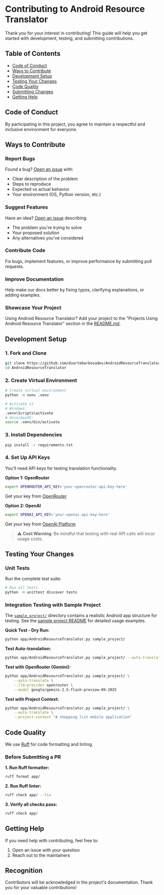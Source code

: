 # Contributing to Android Resource Translator

Thank you for your interest in contributing! This guide will help you get started with development, testing, and submitting contributions.

## Table of Contents

- [Code of Conduct](#code-of-conduct)
- [Ways to Contribute](#ways-to-contribute)
- [Development Setup](#development-setup)
- [Testing Your Changes](#testing-your-changes)
- [Code Quality](#code-quality)
- [Submitting Changes](#submitting-changes)
- [Getting Help](#getting-help)

## Code of Conduct

By participating in this project, you agree to maintain a respectful and inclusive environment for everyone.

## Ways to Contribute

### Report Bugs
Found a bug? [Open an issue](https://github.com/duartebarbosadev/AndroidResourceTranslator/issues/new) with:
- Clear description of the problem
- Steps to reproduce
- Expected vs actual behavior
- Your environment (OS, Python version, etc.)

### Suggest Features
Have an idea? [Open an issue](https://github.com/duartebarbosadev/AndroidResourceTranslator/issues/new) describing:
- The problem you're trying to solve
- Your proposed solution
- Any alternatives you've considered

### Contribute Code
Fix bugs, implement features, or improve performance by submitting pull requests.

### Improve Documentation
Help make our docs better by fixing typos, clarifying explanations, or adding examples.

### Showcase Your Project
Using Android Resource Translator? Add your project to the "Projects Using Android Resource Translator" section in the [README.md](../README.md).

## Development Setup

### 1. Fork and Clone

```bash
git clone https://github.com/duartebarbosadev/AndroidResourceTranslator.git
cd AndroidResourceTranslator
```

### 2. Create Virtual Environment

```bash
# Create virtual environment
python -m venv .venv

# Activate it
# Windows:
.venv\Scripts\activate
# Unix/macOS:
source .venv/bin/activate
```

### 3. Install Dependencies

```bash
pip install -r requirements.txt
```

### 4. Set Up API Keys

You'll need API keys for testing translation functionality.

**Option 1: OpenRouter**
```bash
export OPENROUTER_API_KEY='your-openrouter-api-key-here'
```
Get your key from [OpenRouter](https://openrouter.ai/keys)

**Option 2: OpenAI**
```bash
export OPENAI_API_KEY='your-openai-api-key-here'
```
Get your key from [OpenAI Platform](https://platform.openai.com/)

> ⚠️ **Cost Warning**: Be mindful that testing with real API calls will incur usage costs.

## Testing Your Changes

### Unit Tests

Run the complete test suite:

```bash
# Run all tests
python -m unittest discover tests
```

### Integration Testing with Sample Project

The [`sample_project/`](../sample_project/) directory contains a realistic Android app structure for testing. See the [sample project README](../sample_project/README.md) for detailed usage examples.

**Quick Test - Dry Run:**
```bash
python app/AndroidResourceTranslator.py sample_project/
```

**Test Auto-translation:**
```bash
python app/AndroidResourceTranslator.py sample_project/ --auto-translate
```

**Test with OpenRouter (Gemini):**
```bash
python app/AndroidResourceTranslator.py sample_project/ \
    --auto-translate \
    --llm-provider openrouter \
    --model google/gemini-2.5-flash-preview-09-2025
```

**Test with Project Context:**
```bash
python app/AndroidResourceTranslator.py sample_project/ \
    --auto-translate \
    --project-context "A shopping list mobile application"
```

## Code Quality

We use [Ruff](https://docs.astral.sh/ruff/) for code formatting and linting.

### Before Submitting a PR

**1. Run Ruff formatter:**
```bash
ruff format app/
```

**2. Run Ruff linter:**
```bash
ruff check app/ --fix
```

**3. Verify all checks pass:**
```bash
ruff check app/
```

## Getting Help

If you need help with contributing, feel free to:

1. Open an issue with your question
2. Reach out to the maintainers

## Recognition

Contributors will be acknowledged in the project's documentation. 
Thank you for your valuable contributions!
